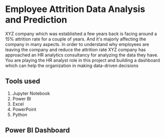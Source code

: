 
# Employee Attrition Data Analysis and Prediction

 XYZ company which was established a few years back is facing around a 15% attrition rate for
 a couple of years. And it's majorly affecting the company in many aspects. In order to
 understand why employees are leaving the company and reduce the attrition rate XYZ
 company has approached an HR analytics consultancy for analyzing the data they have. You
 are playing the HR analyst role in this project and building a dashboard which can help the
 organization in making data-driven decisions

 ## Tools used
 1. Jupyter Notebook
2. Power BI
3. Excel
4. PowerPoint
5. Python

## Power BI Dashboard

